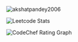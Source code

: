 <p align="left"> <img src="https://komarev.com/ghpvc/?username=akshatpandey2006&label=Profile%20views&color=0e75b6&style=flat" alt="akshatpandey2006" /> </p>

![Leetcode Stats](https://leetcard.jacoblin.cool/Good_Coder_3231?ext=contest)

![CodeChef Rating Graph](https://codechef-rating-api.vercel.app/graph?username=akshat_codes1)


